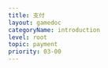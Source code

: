 ```yaml
---
title: 支付
layout: gamedoc
categoryName: introduction
level: root
topic: payment
priority: 03-00
---
```



